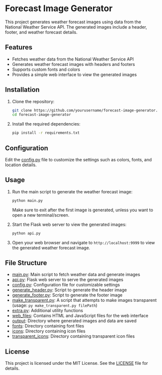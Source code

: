# Forecast Image Generator

This project generates weather forecast images using data from the National Weather Service API. The generated images include a header, footer, and weather forecast details.

## Features

- Fetches weather data from the National Weather Service API
- Generates weather forecast images with headers and footers
- Supports custom fonts and colors
- Provides a simple web interface to view the generated images

## Installation

1. Clone the repository:
    ```sh
    git clone https://github.com/yourusername/forecast-image-generator.git
    cd forecast-image-generator
    ```

2. Install the required dependencies:
    ```sh
    pip install -r requirements.txt
    ```

## Configuration

Edit the [config.py](config.py) file to customize the settings such as colors, fonts, and location details.

## Usage

1. Run the main script to generate the weather forecast image:
    ```sh
    python main.py
    ```
    Make sure to exit after the first image is generated, unless you want to open a new terminal/screen.

2. Start the Flask web server to view the generated images:
    ```sh
    python api.py
    ```

3. Open your web browser and navigate to `http://localhost:9999` to view the generated weather forecast image.

## File Structure

- [main.py](main.py): Main script to fetch weather data and generate images
- [api.py](api.py): Flask web server to serve the generated images
- [config.py](onfig.py): Configuration file for customizable settings
- [generate_header.py](generate_header.py): Script to generate the header image
- [generate_footer.py](generate_footer.py): Script to generate the footer image
- [make_transparent.py](make_transparent.py): A script that attempts to make images transparent (usage: `py make_transparent.py filePath`)
- [extra.py](extra.py): Additional utility functions
- [web_files](web_files): Contains HTML and JavaScript files for the web interface
- [output](output): Directory where generated images and data are saved
- [fonts](fonts): Directory containing font files
- [icons](icons): Directory containing icon files
- [transparent_icons](transparent_icons): Directory containing transparent icon files

## License

This project is licensed under the MIT License. See the [LICENSE](LICENSE) file for details.